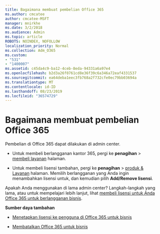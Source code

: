 ```yaml
---
title: Bagaimana membuat pembelian Office 365
ms.author: cmcatee
author: cmcatee-MSFT
manager: mnirkhe
ms.date: 3/2/2018
ms.audience: Admin
ms.topic: article
ROBOTS: NOINDEX, NOFOLLOW
localization_priority: Normal
ms.collection: Adm_O365
ms.custom:
- "531"
- "1400007"
ms.assetid: c45da4c9-ba12-4ceb-8eda-94331a6a97e4
ms.openlocfilehash: b2d3a26f0761cd8e36f39c6a346a72eaf4331537
ms.sourcegitcommit: ea64deba1eec3fb768a2f732cfe0ec79bb03694a
ms.translationtype: MT
ms.contentlocale: id-ID
ms.lasthandoff: 08/23/2019
ms.locfileid: "36574729"
---
```

# <a name="how-to-make-an-office-365-purchase"></a>Bagaimana membuat pembelian Office 365

Pembelian di Office 365 dapat dilakukan di admin center.
  
- Untuk membeli berlangganan kantor 365, pergi ke **penagihan** \> [membeli layanan](https://go.microsoft.com/fwlink/p/?linkid=868433) halaman.

- Untuk membeli lisensi tambahan, pergi ke **penagihan** \> [produk & Layanan](https://go.microsoft.com/fwlink/p/?linkid=842054) halaman. Memilih berlangganan yang Anda ingin menambahkan lisensi untuk, dan kemudian pilih **Add/Remove lisensi**.
  
Apakah Anda menggunakan di lama admin center? Langkah-langkah yang lama, atau untuk mempelajari lebih lanjut, lihat [membeli lisensi untuk Anda Office 365 untuk berlangganan bisnis](https://docs.microsoft.com/office365/admin/subscriptions-and-billing/buy-licenses).

**Sumber daya tambahan**
  
- [Menetapkan lisensi ke pengguna di Office 365 untuk bisnis](https://docs.microsoft.com/office365/admin/subscriptions-and-billing/assign-licenses-to-users)

- [Membatalkan Office 365 untuk bisnis](https://docs.microsoft.com/office365/admin/subscriptions-and-billing/cancel-your-subscription)